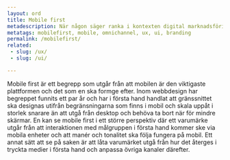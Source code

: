```yaml
---
layout: ord
title: Mobile first
metadescription: När någon säger ranka i kontexten digital marknadsföring syftas det ofta på hur högt en sida placerar sig i Googles organiska sökresultat.
metatags: mobilefirst, mobile, omnichannel, ux, ui, branding
permalink: /mobilefirst/
related:
 - slug: /ux/
 - slug: /ui/

---
```


Mobile first är ett begrepp som utgår från att mobilen är den viktigaste plattformen och det som en ska formge efter. Inom webbdesign har begreppet funnits ett par år och har i första hand handlat att gränssnittet ska designas utifrån begränsningarna som finns i mobil och skala uppåt i storlek snarare än att utgå från desktop och behöva ta bort när för mindre skärmar. 
En kan se mobile first i ett större perspektiv där ett varumärke utgår från att interaktionen med målgruppen i första hand kommer ske via mobila enheter och att manér och tonalitet ska följa fungera på mobil. Ett annat sätt att se på saken är att låta varumärket utgå från hur det återges i tryckta medier i första hand och anpassa övriga kanaler därefter.